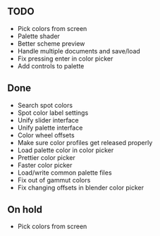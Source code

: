 ## TODO ##
* Pick colors from screen
* Palette shader
* Better scheme preview
* Handle multiple documents and save/load
* Fix pressing enter in color picker
* Add controls to palette

## Done ##
* Search spot colors
* Spot color label settings
* Unify slider interface
* Unify palette interface
* Color wheel offsets
* Make sure color profiles get released properly
* Load palette color in color picker
* Prettier color picker
* Faster color picker
* Load/write common palette files
* Fix out of gammut colors
* Fix changing offsets in blender color picker

## On hold ##
* Pick colors from screen
